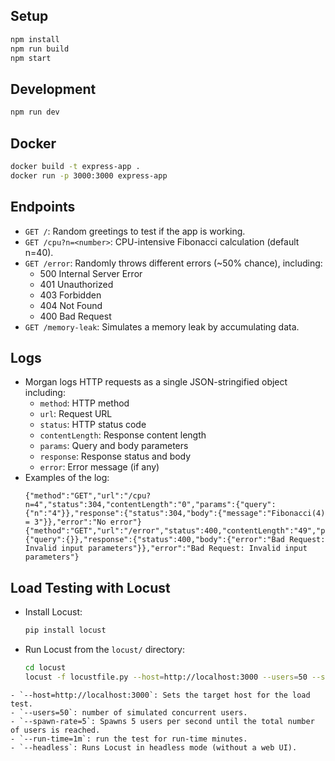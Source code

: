 
 ## Setup
 ```bash
 npm install
 npm run build
 npm start
 ```

 ## Development
 ```bash
 npm run dev
 ```

 ## Docker
 ```bash
 docker build -t express-app .
 docker run -p 3000:3000 express-app
 ```

 ## Endpoints
 - `GET /`: Random greetings to test if the app is working.
 - `GET /cpu?n=<number>`: CPU-intensive Fibonacci calculation (default n=40).
 - `GET /error`: Randomly throws different errors (~50% chance), including:
   - 500 Internal Server Error
   - 401 Unauthorized
   - 403 Forbidden
   - 404 Not Found
   - 400 Bad Request
 - `GET /memory-leak`: Simulates a memory leak by accumulating data.

 ## Logs
 - Morgan logs HTTP requests as a single JSON-stringified object including:
   - `method`: HTTP method
   - `url`: Request URL
   - `status`: HTTP status code
   - `contentLength`: Response content length
   - `params`: Query and body parameters
   - `response`: Response status and body
   - `error`: Error message (if any)
 - Examples of the log:
   ```
   {"method":"GET","url":"/cpu?n=4","status":304,"contentLength":"0","params":{"query":{"n":"4"}},"response":{"status":304,"body":{"message":"Fibonacci(4) = 3"}},"error":"No error"}
   {"method":"GET","url":"/error","status":400,"contentLength":"49","params":{"query":{}},"response":{"status":400,"body":{"error":"Bad Request: Invalid input parameters"}},"error":"Bad Request: Invalid input parameters"}
   ```

## Load Testing with Locust
 - Install Locust:
   ```bash
   pip install locust
   ```
 - Run Locust from the `locust/` directory:
   ```bash
   cd locust
   locust -f locustfile.py --host=http://localhost:3000 --users=50 --spawn-rate=5 --run-time=1m --headless
  ```
  - `--host=http://localhost:3000`: Sets the target host for the load test.
  - `--users=50`: number of simulated concurrent users.
  - `--spawn-rate=5`: Spawns 5 users per second until the total number of users is reached.
  - `--run-time=1m`: run the test for run-time minutes.
  - `--headless`: Runs Locust in headless mode (without a web UI).
   ```